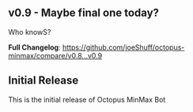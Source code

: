 ## v0.9 - Maybe final one today?
Who knowS?

**Full Changelog**: https://github.com/joeShuff/octopus-minmax/compare/v0.8...v0.9

## Initial Release

This is the initial release of Octopus MinMax Bot